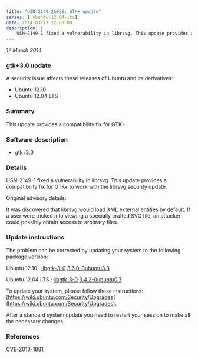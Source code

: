 ```yaml
---
title: "USN-2149-2&#58; GTK+ update"
series: [ ubuntu-12.04-lts]
date: 2014-03-17 12:00:00
description: |
    USN-2149-1 fixed a vulnerability in librsvg. This update provides a compatibility fix for GTK+ to work with the librsvg security update.
--- 
```

 
 

*17 March 2014*

### gtk+3.0 update

A security issue affects these releases of Ubuntu and its derivatives:

* Ubuntu 12.10
* Ubuntu 12.04 LTS

### Summary

This update provides a compatibility fix for GTK+. 

### Software description

* gtk+3.0 

### Details

USN-2149-1 fixed a vulnerability in librsvg. This update provides a compatibility fix for GTK+ to work with the librsvg security update.

Original advisory details:

 It was discovered that librsvg would load XML external entities by default. If a user were tricked into viewing a specially crafted SVG file, an attacker could possibly obtain access to arbitrary files. 

### Update instructions

The problem can be corrected by updating your system to the following package version:

Ubuntu 12.10
 : [libgtk-3-0](https://launchpad.net/ubuntu/+source/gtk+3.0) <span> [3.6.0-0ubuntu3.3](https://launchpad.net/ubuntu/+source/gtk+3.0/3.6.0-0ubuntu3.3) </span> 

Ubuntu 12.04 LTS
 : [libgtk-3-0](https://launchpad.net/ubuntu/+source/gtk+3.0) <span> [3.4.2-0ubuntu0.7](https://launchpad.net/ubuntu/+source/gtk+3.0/3.4.2-0ubuntu0.7) </span> 

To update your system, please follow these instructions: [https://wiki.ubuntu.com/Security/Upgrades](https://wiki.ubuntu.com/Security/Upgrades).

After a standard system update you need to restart your session to make all the necessary changes. 

### References

 
 [CVE-2013-1881](http://people.ubuntu.com/~ubuntu-security/cve/CVE-2013-1881)
 

